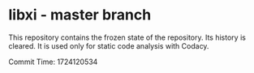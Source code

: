 # libxi - master branch

This repository contains the frozen state of the repository.
Its history is cleared. It is used only for static code
analysis with Codacy.

Commit Time: 1724120534